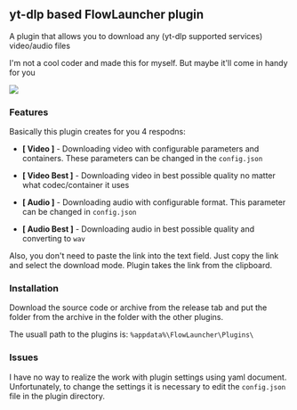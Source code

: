 ## yt-dlp based FlowLauncher plugin
A plugin that allows you to download any (yt-dlp supported services) video/audio files

I'm not a cool coder and made this for myself. But maybe it'll come in handy for you

![](https://github.com/user-attachments/assets/94e6bd34-a6ea-4f0c-ac98-719dffc3d1f2)

### Features
Basically this plugin creates for you 4 respodns:

- **[ Video ]** - Downloading video with configurable parameters and containers. These parameters can be changed in the `config.json`

- **[ Video Best ]**  - Downloading video in best possible quality no matter what codec/container it uses

- **[ Audio ]** - Downloading audio with configurable format. This parameter can be changed in `config.json`

- **[ Audio Best ]** - Downloading audio in best possible quality and converting to `wav`

Also, you don't need to paste the link into the text field. Just copy the link and select the download mode. Plugin takes the link from the clipboard.

### Installation

Download the source code or archive from the release tab and put the folder from the archive in the folder with the other plugins.

The usuall path to the plugins is:
``
%appdata%\FlowLauncher\Plugins\
``

### Issues
I have no way to realize the work with plugin settings using yaml document. Unfortunately, to change the settings it is necessary to edit the `config.json` file in the plugin directory.
